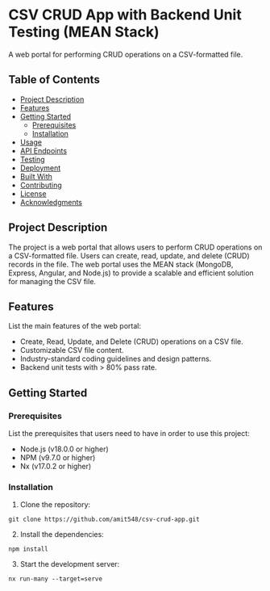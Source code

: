 # CSV CRUD App with Backend Unit Testing (MEAN Stack)

A web portal for performing CRUD operations on a CSV-formatted file.

## Table of Contents

- [Project Description](#project-description)
- [Features](#features)
- [Getting Started](#getting-started)
  - [Prerequisites](#prerequisites)
  - [Installation](#installation)
- [Usage](#usage)
- [API Endpoints](#api-endpoints)
- [Testing](#testing)
- [Deployment](#deployment)
- [Built With](#built-with)
- [Contributing](#contributing)
- [License](#license)
- [Acknowledgments](#acknowledgments)

## Project Description

The project is a web portal that allows users to perform CRUD operations on a CSV-formatted file. Users can create, read, update, and delete (CRUD) records in the file. The web portal uses the MEAN stack (MongoDB, Express, Angular, and Node.js) to provide a scalable and efficient solution for managing the CSV file.

## Features

List the main features of the web portal:

- Create, Read, Update, and Delete (CRUD) operations on a CSV file.
- Customizable CSV file content.
- Industry-standard coding guidelines and design patterns.
- Backend unit tests with > 80% pass rate.

## Getting Started

### Prerequisites

List the prerequisites that users need to have in order to use this project:

- Node.js (v18.0.0 or higher)
- NPM (v9.7.0 or higher)
- Nx (v17.0.2 or higher)

### Installation

1. Clone the repository:

```
git clone https://github.com/amit548/csv-crud-app.git
```

2. Install the dependencies:

```
npm install
```

3. Start the development server:

```
nx run-many --target=serve
```
